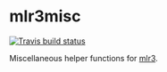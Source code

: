 # mlr3misc

[![Travis build status](https://travis-ci.org/mlr-org/mlr3misc.svg?branch=master)](https://travis-ci.org/mlr-org/mlr3misc)

Miscellaneous helper functions for [mlr3](https://mlr3.mlr-org.com).
